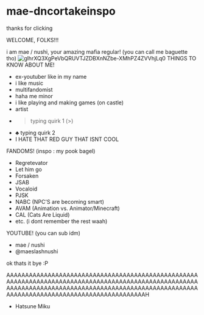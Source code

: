 # mae-dncortakeinspo
thanks for clicking

WELCOME, FOLKS!!!

i am mae / nushi, your amazing mafia regular! (you can call me baguette tho)
![glhrXQ3XgPeVbQRUVTJZDBXnNZbe-XMhPZ4ZVVhjLq0](https://github.com/user-attachments/assets/564e3400-0e06-4ea0-9c8b-f5633161bfa0)
THINGS TO KNOW ABOUT ME!

- ex-youtuber like in my name
- i like music
- multifandomist
- haha me minor
- i like playing and making games (on castle)
- artist
- > typing quirk 1 (>)
- ♣ typing quirk 2
- I HATE THAT RED GUY THAT ISNT COOL

FANDOMS! (inspo : my pook bagel)
- Regretevator
- Let him go
- Forsaken
- JSAB
- Vocaloid
- PJSK
- NABC (NPC'S are becoming smart)
- AVAM (Animation vs. Animator/Minecraft)
- CAL (Cats Are Liquid)
- etc. (i dont remember the rest waah)

YOUTUBE! (you can sub idm)
- mae / nushi
- @maeslashnushi

ok thats it bye :P

AAAAAAAAAAAAAAAAAAAAAAAAAAAAAAAAAAAAAAAAAAAAAAAAAAAAAAAAAAAAAAAAAAAAAAAAAAAAAAAAAAAAAAAAAAAAAAAAAAAAAAAAAAAAAAAAAAAAAAAAAAAAAAAAAAAAAAAAAAAAAAAAAAAAAAAAAAAAAAAAAAAAAAAAAAAAAAAAAAAAAAAAAAAAAAH
- Hatsune Miku
